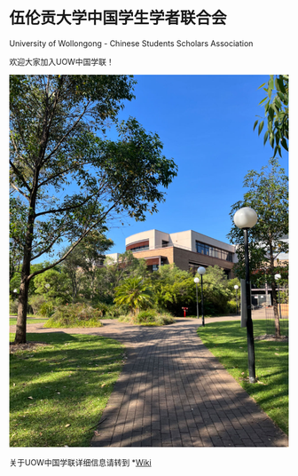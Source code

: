 # 伍伦贡大学中国学生学者联合会
University of Wollongong - Chinese Students Scholars Association

欢迎大家加入UOW中国学联！

![asd](/1.jpg)

关于UOW中国学联详细信息请转到 *[Wiki]()
